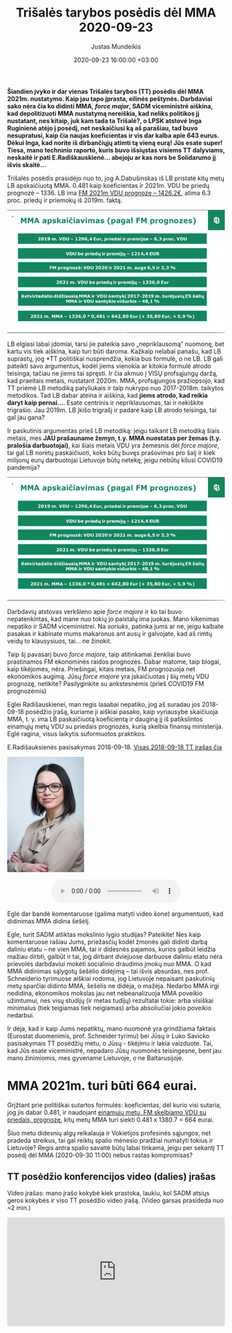 ﻿---
title: Trišalės tarybos posėdis dėl MMA 2020-09-23
date: 2020-09-23 16:00:00 +03:00
author: Justas Mundeikis
layout: post
comments: true
citation: true
image:  /assets/2020/09/23/TT.png
thumbnail: /assets/2020/09/23/thumb.TT.png
categories:
  - MMA
tags:
  - MMA
  - Trišalė taryba
  - SADM
---
**Šiandien įvyko ir dar vienas Trišalės tarybos (TT) posėdis dėl MMA 2021m. nustatymo.  Kaip jau tapo įprasta, eilinės peštynės. Darbdaviai sako nėra čia ko didinti MMA, *force major*, SADM viceministrė aiškina, kad depolitizuoti MMA nustatymą nereiškia, kad neliks politikos jį nustatant, nes kitaip, juk kam tada ta Trišalė?, o LPSK atstovė Inga Ruginienė atėjo į posėdį, net neskaičiusi ką aš parašiau, tad buvo nesupratusi, kaip čia naujas koeficientas ir vis dar kalba apie 643 eurus. Dėkui Inga, kad norite iš dirbančiųjų atimti tą vieną eurą! Jūs esate super! Tiesa, mano techninio raporto, kuris buvo išsiųstas visiems TT dalyviams, neskaitė ir pati E.Radiškauskienė… abejoju ar kas nors be Solidarumo jį išvis skaitė...**<!--more-->

Trišalės posėdis prasidėjo nuo to, jog A.Dabušinskas iš LB pristatė kitų metų LB apskaičiuotą MMA. 0.481 kaip koeficientas ir 2021m. VDU be priedų prognozė – 1336. LB ima [FM 2021m VDU prognozę – 1426.2€](https://finmin.lrv.lt/lt/aktualus-valstybes-finansu-duomenys/ekonomines-raidos-scenarijus), atima 6.3 proc. priedų ir priemokų iš 2019m. faktą.

![](/assets/2020/09/23/LB.png)

LB elgiasi labai įdomiai, tarsi jie pateikia savo „nepriklausomą“ nuomonę, bet kartu vis tiek aiškina, kaip turi būti daroma. Kažkaip nelabai panašu, kad LB suprastų, jog *TT politiškai nusprendžia, kokia bus formulė, o ne LB. LB gali pateikti savo argumentus, kodėl jiems vienokia ar kitokia formulė atrodo teisinga, tačiau ne jiems tai spręsti. Ir čia akmuo į VISŲ profsąjungų daržą, kad praeitais metais, nustatant 2020m. MMA, profsąjungos pražiopsojo, kad TT priėmė LB metodiką patyliukais ir taip nukrypo nuo 2017-2018m. taikytos metodikos. Tad LB dabar ateina ir aiškina, kad **jiems atrodo, kad reikia daryt kaip pernai...**. Esate centrinis ir nepriklausomas, tai ir nekiškite trigrašio. Jau 2019m. LB įkišo trigrašį ir padarė kaip LB atrodo teisinga, tai gal jau gana?

Ir paskutinis argumentas prieš LB metodiką: jeigu taikant LB metodiką šiais metais, mes **JAU prašauname žemyn, t.y. MMA nuostatas per žemas (t.y. pralošia darbuotojai)**, kai šiais metais VDU yra žemesnis dėl *force majore*, tai gal LB norėtų paskaičiuoti, koks būtų buvęs prašovimas pro šalį ir kiek milijonų eurų darbuotojai Lietuvoje būtų netekę, jeigu nebūtų kilusi COVID19 pandemija?

![](/assets/2020/09/23/LB.png)

Darbdavių atstovas verkšleno apie *force majore* ir ko tai buvo nepatenkintas, kad mane nuo tokių jo paistalų ima juokas. Mano kikenimas nepatiko ir SADM viceministrei.  Na *soriuks*, patinka jums ar ne, jeigu kalbate pasakas ir kabinate mums makaronus ant ausų ir galvojate, kad aš rimtų veidų to klausysiuos, tai… ne žinokit.

Taip šį pavasarį buvo *force majore*, taip atitinkamai ženkliai buvo prastinamos FM ekonominės raidos prognozės. Dabar matome, taip blogai, kaip tikėjomės, nėra. Priešingai, kitais metais, FM prognozuoja net ekonomikos augimą.  Jūsų *force majore* yra įskaičiuotas į šių metų VDU prognozę, netikite? Pasilyginkite su ankstesnėmis (prieš COVID19 FM prognozėmis)

Eglei Radišauskienei, man regis laaabai nepatiko, jog aš suradau jos 2018-09-18 posėdžio įrašą, kuriame ji aiškiai pasako, kaip vyriausybė skaičiuoja MMA, t. y. ima LB paskaičiuotą koeficientą ir dauginą jį iš patikslintos einamųjų metų VDU su priedais prognozės, kurią skelbia finansų ministerija. Eglė ragina, visus laikytis suformuotos praktikos.

E.Radišauksienės pasisakymas 2018-09-18. [Visas 2018-09-18 TT įrašas čia](https://www.youtube.com/watch?v=UkaerLqbSp0)

![](/assets/2020/09/23/radi.jpeg)

<center>
<audio controls>
  <source src="/assets/2020/09/23/e_rad_išaikinimas_del_mma.mp3" type="audio/mpeg">
</audio>
</center>

Eglė dar bandė komentaruose (galima matyti video šone) argumentuoti, kad didinimas MMA didina šešėlį.

Egle, turit SADM atliktas mokslinio lygio studijas? Pateikite! Nes kaip komentaruose rašiau Jums, priežasčių kodėl žmonės gali didinti darbą daliniu etatu – ne vien MMA, tai ir didesnės pajamos, kurios galbūt leidžia mažiau dirbti, galbūt ir tai, jog dirbant dviejuose darbuose daliniu etatu nėra prievolės darbdaviui mokėti socialinio draudimo įmokų nuo MMA.
O kad MMA didinimas sąlygotų šešėlio didėjimą – tai išvis absurdas, nes prof. Schneiderio tyrimuose aiškiai rodoma, jog Lietuvoje nepaisant paskutinių metų sparčiai didinto MMA, šešėlis ne didėja, o mažėja. Nedarbo MMA irgi nedidina, ekonomikos mokslas jau net nebeanalizuoja MMA poveikio užimtumui, nes visų studijų (ir metas tudijų) rezultatai tokie: arba visiškai minimalus (tiek teigiamas tiek neigiamas) arba absoliučiai jokio poveikio nedarbui.

Ir dėja, kad ir kaip Jums nepatiktų, mano nuomonė yra grindžiama faktais (Eurostat duomenimis, prof. Schneider tyrimu) bei Jūsų ir Luko Savicko pasisakymais TT posėdžių metu, o Jūsų - tikėjimu ir lakia vaizduote. Tai, kad Jūs esate viceministrė, nepadaro Jūsų nuomonės teisingesne, bent jau mano žinimiomis, mes gyvename Lietuvoje, o ne Baltarusijoje.

# MMA 2021m. turi būti 664 eurai.

Grįžtant prie politiškai sutartos formulės: koeficientas, dėl kurio visi sutaria, jog jis dabar 0.481, ir naudojant [einamųjų metų, FM skelbiamo VDU su priedais, prognozę](https://finmin.lrv.lt/lt/aktualus-valstybes-finansu-duomenys/ekonomines-raidos-scenarijus), kitų metų MMA turi siekti 0.481 x 1380.7 = 664 eurai.

Šiuo metu didesnių algų reikalauja ir Vokietijos profesinės sąjungos, net pradeda streikus, tai gal reiktų spalio mėnesio pradžiai numatyti tokius ir Lietuvoje? Regis antra spalio savaitė būtų labai tinkama, jeigu per sekantį TT posėdį dėl MMA (2020-09-30 11:00) nebus rastas kompromisas?

## TT posėdžio konferencijos video (dalies) įrašas

Video įrašas: mano įrašo kokybė kiek prastoka, laukiu, kol SADM atsiųs geros kokybės ir viso TT posėdžio video įrašą. (Video garsas prasideda nuo ~2 min.)

<div style="position: relative; overflow: hidden; padding-top: 50%;"><iframe style="position: absolute; top: 0;left: 0; width: 100%; height: 100%;border: 0;" src="https://www.youtube.com/embed/qW3Ytmma56Y" frameborder='0' scrolling='no' allowfullscreen></iframe></div>
